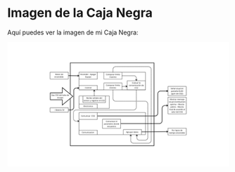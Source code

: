 # Imagen de la Caja Negra

Aquí puedes ver la imagen de mi Caja Negra:

![Caja Negra](imagenes/Caja_negra/Control.png)
